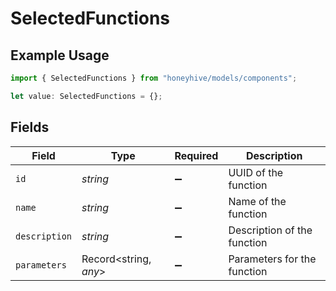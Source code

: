 # SelectedFunctions

## Example Usage

```typescript
import { SelectedFunctions } from "honeyhive/models/components";

let value: SelectedFunctions = {};
```

## Fields

| Field                       | Type                        | Required                    | Description                 |
| --------------------------- | --------------------------- | --------------------------- | --------------------------- |
| `id`                        | *string*                    | :heavy_minus_sign:          | UUID of the function        |
| `name`                      | *string*                    | :heavy_minus_sign:          | Name of the function        |
| `description`               | *string*                    | :heavy_minus_sign:          | Description of the function |
| `parameters`                | Record<string, *any*>       | :heavy_minus_sign:          | Parameters for the function |